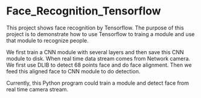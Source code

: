 # Face_Recognition_Tensorflow
This project shows face recognition by Tensorflow. The purpose of this project is to demonstrate how to use Tensorflow to traing a module and use that module to recognize people.

We first train a CNN module with several layers and then save this CNN module to disk. When real time data stream comes from Network camera. We first use DLIB to detect 68 points face and do face alignment. Then we feed this aligned face to CNN module to do detection.

Currently, this Python program could train a module and detect face from real time camera stream.
